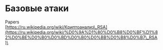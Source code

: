 # Базовые атаки

Papers\
[https://ru.wikipedia.org/wiki/Криптоанализ\_RSA](https://ru.wikipedia.org/wiki/%D0%9A%D1%80%D0%B8%D0%BF%D1%82%D0%BE%D0%B0%D0%BD%D0%B0%D0%BB%D0%B8%D0%B7\_RSA)\

